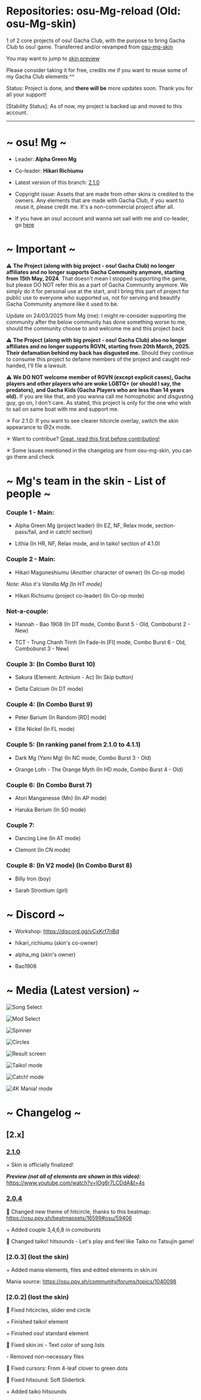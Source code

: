 # Repositories: osu-Mg-reload (Old: osu-Mg-skin)
1 of 2 core projects of osu! Gacha Club, with the purpose to bring Gacha Club to osu! game. Transferred and/or revamped from [osu-mg-skin](https://github.com/greenmg2003/osu-Mg-skin)

You may want to jump to [skin preview](#-media-latest-version-)

Please consider taking it for free, credits me if you want to reuse some of my Gacha Club elements ^^

Status: Project is done, and **there will be** more updates soon. Thank you for all your support!

[Stability Status]: As of now, my project is backed up and moved to this account.

---

#                                ~ osu! Mg ~


- Leader: **Alpha Green Mg**

- Co-leader: **Hikari Richiumu**

- Latest version of this branch: [2.1.0](https://github.com/alphamg2003/osu-Mg-reload/releases/tag/v.2.1.0-release)

- Copyright issue: Assets that are made from other skins is credited to the owners. Any elements that are made with Gacha Club, if you want to reuse it, please credit me. It's a non-commercial project after all.

- If you have an osu! account and wanna set sail with me and co-leader, go [here](https://osu.ppy.sh/teams/14407)

#                                 ~ Important ~
                                 
⚠ **The Project (along with big project - osu! Gacha Club) no longer affiliates and no longer supports Gacha Community anymore, starting from 15th May, 2024**. That doesn't mean I stopped supporting the game, but please DO NOT refer this as a part of Gacha Community anymore. We simply do it for personal use at the start, and I bring this part of project for public use to everyone who supported us, not for serving and beautify Gacha Community anymore like it used to be.

Update on 24/03/2025 from Mg (me): I might re-consider supporting the community after the below community has done something worse to me, should the community choose to and welcome me and this project back

⚠ **The Project (along with big project - osu! Gacha Club) also no longer affiliates and no longer supports RGVN, starting from 20th March, 2025. Their defamation behind my back has disgusted me.** Should they continue to consume this project to defame members of the project and caught red-handed, I'll file a lawsuit.

⚠ **We DO NOT welcome member of RGVN (except explicit cases), Gacha players and other players who are woke LGBTQ+ (or should I say, the predators), and Gacha Kids (Gacha Players who are less than 14 years old).** If you are like that, and you wanna call me homophobic and disgusting guy, go on, I don't care. As stated, this project is only for the one who wish to sail on same boat with me and support me.

✳ For 2.1.0: If you want to see clearer hitcircle overlay, switch the skin appearance to @2x mode.

✳ Want to contribue? [Great, read this first before contributing!](https://github.com/alphamg2003/osu-Mg-reload/blob/main/CONTRIBUTING.md)

✳ Some issues mentioned in the changelog are from osu-mg-skin, you can go there and check

#                          ~ Mg's team in the skin - List of people ~

### Couple 1 - Main: 

+ Alpha Green Mg (project leader) (In EZ, NF, Relax mode, section-pass/fail, and in catch! section)

+ Lithia (In HR, NF, Relax mode, and in taiko! section of 4.1.0)

### Couple 2 - Main:

+ Hikari Maguneshiumu (Another character of owner) (In Co-op mode)

*Note: Also it's Vanilla Mg [In HT mode]*

+ Hikari Richiumu (project co-leader) (In Co-op mode)

### Not-a-couple:

+ Hannah - Bao 1908 (In DT mode, Combo Burst 5 - Old, Comboburst 2 - New)

+ TCT - Trung Chanh Trinh (In Fade-In [FI] mode, Combo Burst 6 - Old, Comboburst 3 - New)

### Couple 3: (In Combo Burst 10)

+ Sakura (Element: Actinium - Ac) (In Skip button)

+ Delta Calcium (In DT mode)

### Couple 4: (In Combo Burst 9)

+ Peter Barium (In Random [RD] mode)

+ Ellie Nickel (In FL mode)

### Couple 5: (In ranking panel from 2.1.0 to 4.1.1)

+ Dark Mg (Yami Mg) (In NC mode, Combo Burst 3 - Old)

+ Orange Lofn - The Orange Myth (In HD mode, Combo Burst 4 - Old)

### Couple 6: (In Combo Burst 7)

+ Atori Manganesse (Mn) (In AP mode)

+ Haruka Berium (In SO mode)

### Couple 7:

+ Dancing Line (In AT mode)

+ Clemont (In CN mode)

### Couple 8: (In V2 mode) (In Combo Burst 8)

+ Billy Iron (boy) 

+ Sarah Strontium (girl)

# ~ Discord ~

- Workshop: https://discord.gg/vCxKrf7nBd

- hikari_richiumu (skin's co-owner)

- alpha_mg (skin's owner)

- Bao1908

#                                 ~ Media (Latest version) ~

![Song Select](https://github.com/user-attachments/assets/151b638c-bd20-4ef7-8046-a6ab93037c1f)

![Mod Select](https://github.com/user-attachments/assets/22813971-f37c-488d-a41a-93ed190a25a7)

![Spinner](https://github.com/user-attachments/assets/cca20bcc-3061-4598-8f84-217c8488118f)

![Circles](https://github.com/user-attachments/assets/41118495-b195-4b2e-8678-3737b0ee10d3)

![Result screen](https://github.com/user-attachments/assets/54df4ab5-ca7c-4b15-8a4d-44f806e7d2f5)

![Taiko! mode](https://github.com/user-attachments/assets/8dd706d9-789f-484c-9664-998a1f2151fa)

![Catch! mode](https://github.com/user-attachments/assets/4311e617-c23a-478a-9896-09ff12ca9583)

![4K Mania! mode](https://github.com/user-attachments/assets/82aa582f-9278-40d1-bc03-0351f7eba55b)

# ~ Changelog ~

## [2.x]

### [2.1.0](https://github.com/alphamg2003/osu-Mg-reload/releases/tag/v.2.1.0-release)

\+ Skin is officially finalized!

___Preview (not all of elements are shown in this video):___ https://www.youtube.com/watch?v=lOg6r7LCDdA&t=4s

### [2.0.4](https://github.com/alphamg2003/osu-Mg-reload/releases/tag/v.2.0.4)

🔄 Changed new theme of hitcircle, thanks to this beatmap: https://osu.ppy.sh/beatmapsets/16599#osu/59406

\+ Added couple 3,4,6,8 in comobursts

🔄 Changed taiko! hitsounds - Let's play and feel like Taiko no Tatsujin game!

### [2.0.3] (lost the skin)

\+ Added mania elements, files and edited elements in skin.ini

Mania source: https://osu.ppy.sh/community/forums/topics/1040098

### [2.0.2] (lost the skin)

🔄 Fixed hitcircles, slider end circle

\+ Finished taiko! element

\+ Finished osu! standard element

🔄 Fixed skin.ini - Text color of song lists

\- Removed non-necessary files

🔄 Fixed cursors: From 4-leaf clover to green dots

🔄 Fixed hitsound: Soft Slidertick

\+ Added taiko hitsounds
